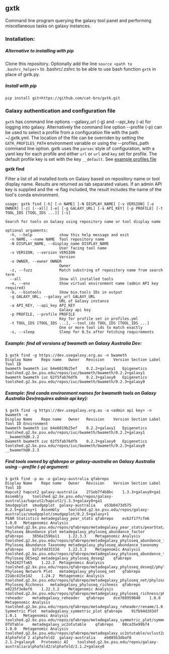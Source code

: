 ## gxtk
Command line program querying the galaxy tool panel and performing miscellaneous tasks on galaxy instances.

### Installation:

##### Alternative to installing with pip

Clone this repository.  Optionally add the line `source <path to .bashrc_helper>` to .bashrc/.zshrc to be able to use bash function `gxtk` in place of gxtk.py.

##### Install with pip

`pip install git+https://github.com/cat-bro/gxtk.git`

### Galaxy authentication and configuration file

`gxtk` has command line options --galaxy_url (-g) and --api_key (-a) for logging into galaxy. 
Alternatively the command line option --profile (-p) can be used to select a profile from 
a configuration file with the path ~/.gxtk.yml. The location of the file can be overriden
by setting the `GXTK_PROFILES_PATH` environment variable or using the --profiles_path
command line option.  gxtk uses the `parsec` style of configuration, with a yaml key
for each profile and either `url` or `url` and `key` set for profile.  The default profile
key is set with the key `__default`.
See [example profiles file](.gxtk.yml.sample)

**gxtk find**

Filter a list of all installed tools on Galaxy based on repository name or tool display name.  Results are returned as
tab separated values.  If an admin API key is supplied and the -e flag included, the result includes the name of the
tool's conda environment.

```
usage: gxtk find [-h] [-n NAME] [-N DISPLAY_NAME] [-v VERSION] [-o OWNER] [-z] [--all] [-e] [-g GALAXY_URL] [-a API_KEY] [-p PROFILE] [-t TOOL_IDS [TOOL_IDS ...]] [-s]

Search for tools on Galaxy using repository name or tool display name

optional arguments:
  -h, --help            show this help message and exit
  -n NAME, --name NAME  Tool repository name
  -N DISPLAY_NAME, --display_name DISPLAY_NAME
                        User facing tool name
  -v VERSION, --version VERSION
                        Version
  -o OWNER, --owner OWNER
                        Owner
  -z, --fuzz            Match substring of repository name from search term
  --all                 Show all installed tools
  -e, --env             Show virtual environment name (admin API key required)
  -b, --biotools        Show bio.tools IDs in output
  -g GALAXY_URL, --galaxy_url GALAXY_URL
                        URL of Galaxy instance
  -a API_KEY, --api_key API_KEY
                        Galaxy api key
  -p PROFILE, --profile PROFILE
                        Key for profile set in profiles.yml
  -t TOOL_IDS [TOOL_IDS ...], --tool_ids TOOL_IDS [TOOL_IDS ...]
                        One or more tool ids to match exactly
  -s, --sleep           Sleep for 0.5s after fetching requirements
```

##### Example: find all versions of bwameth on Galaxy Australia Dev:
```
$ gxtk find -g https://dev.usegalaxy.org.au -n bwameth
Display Name	Repo name	Owner	Revision	Version	Section Label	Tool ID
bwameth	bwameth	iuc	b4e6819b25ef	0.2.2+galaxy1	Epigenetics	toolshed.g2.bx.psu.edu/repos/iuc/bwameth/bwameth/0.2.2+galaxy1
bwameth	bwameth	iuc	62f5fab76dfb	0.2.3+galaxy0	Epigenetics	toolshed.g2.bx.psu.edu/repos/iuc/bwameth/bwameth/0.2.3+galaxy0
```

##### Example: find conda environment names for bwameth tools on Galaxy Australia Dev(requires admin api key):
```
$ gxtk find -g https://dev.usegalaxy.org.au -a <admin api key> -n bwameth -e
Display Name	Repo name	Owner	Revision	Version	Section Label	Tool ID	Environment
bwameth	bwameth	iuc	b4e6819b25ef	0.2.2+galaxy1	Epigenetics	toolshed.g2.bx.psu.edu/repos/iuc/bwameth/bwameth/0.2.2+galaxy1	__bwameth@0.2.2
bwameth	bwameth	iuc	62f5fab76dfb	0.2.3+galaxy0	Epigenetics	toolshed.g2.bx.psu.edu/repos/iuc/bwameth/bwameth/0.2.3+galaxy0	__bwameth@0.2.3
```

##### Find tools owned by qfabrepo or galaxy-australia on Galaxy Australia using --profile (-p) argument:
```
$ gxtk find -p au -o galaxy-australia qfabrepo
Display Name	Repo name	Owner	Revision	Version	Section Label	Tool ID
Hapcut2	hapcut2	galaxy-australia	271eb7f4b8bc	1.3.3+galaxy0+ga1	Assembly	toolshed.g2.bx.psu.edu/repos/galaxy-australia/hapcut2/hapcut2/1.3.3+galaxy0+ga1
Smudgeplot	smudgeplot	galaxy-australia	e53b0473d575	0.2.5+galaxy+1	Assembly	toolshed.g2.bx.psu.edu/repos/galaxy-australia/smudgeplot/smudgeplot/0.2.5+galaxy+1
PEAR Statistics	metadegalaxy_pear_stats	qfabrepo	ec62f17fcfe6	1.0.0	Metagenomic Analysis	toolshed.g2.bx.psu.edu/repos/qfabrepo/metadegalaxy_pear_stats/pearStat/1.0.0
Phyloseq Abundance plot	metadegalaxy_phyloseq_abundance_factor	qfabrepo	3856a1590a11	1.22.3.3	Metagenomic Analysis	toolshed.g2.bx.psu.edu/repos/qfabrepo/metadegalaxy_phyloseq_abundance_factor/phyloseq_abundance/1.22.3.3
Phyloseq Abundance Taxonomy	metadegalaxy_phyloseq_abundance_taxonomy	qfabrepo	b2fafdd3533d	1.22.3.3	Metagenomic Analysis	toolshed.g2.bx.psu.edu/repos/qfabrepo/metadegalaxy_phyloseq_abundance_taxonomy/phyloseq_taxonomy/1.22.3.3
Phyloseq DESeq2	metadegalaxy_phyloseq_deseq2	qfabrepo	7e24242ffa65	1.22.3	Metagenomic Analysis	toolshed.g2.bx.psu.edu/repos/qfabrepo/metadegalaxy_phyloseq_deseq2/phyloseq_DESeq2/1.22.3
Phyloseq Network Plot	metadegalaxy_phyloseq_net	qfabrepo	22abc415e142	1.24.2	Metagenomic Analysis	toolshed.g2.bx.psu.edu/repos/qfabrepo/metadegalaxy_phyloseq_net/phyloseq_net/1.24.2
Phyloseq Richness	metadegalaxy_phyloseq_richness	qfabrepo	e0225f3e8ef6	1.22.3.2	Metagenomic Analysis	toolshed.g2.bx.psu.edu/repos/qfabrepo/metadegalaxy_phyloseq_richness/phyloseq_richness/1.22.3.2
reheader	metadegalaxy_reheader	qfabrepo	dce768959840	1.0.0	Metagenomic Analysis	toolshed.g2.bx.psu.edu/repos/qfabrepo/metadegalaxy_reheader/rename/1.0.0
Symmetric Plot	metadegalaxy_symmetric_plot	qfabrepo	91fb94d203df	1.0.1	Metagenomic Analysis	toolshed.g2.bx.psu.edu/repos/qfabrepo/metadegalaxy_symmetric_plot/symmetricPlot/1.0.1
OTUTable	metadegalaxy_uc2otutable	qfabrepo	08ca35e99b74	1.0.0	Metagenomic Analysis	toolshed.g2.bx.psu.edu/repos/qfabrepo/metadegalaxy_uc2otutable/uclust2otutable/1.0.0
Alphafold 2	alphafold2	galaxy-australia	eb085b3dbaf8	2.1.2+galaxy0	Proteomic AI	toolshed.g2.bx.psu.edu/repos/galaxy-australia/alphafold2/alphafold/2.1.2+galaxy0
```